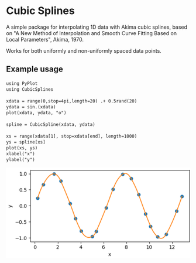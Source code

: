 # Cubic Splines

A simple package for interpolating 1D data with Akima cubic splines, based on "A New Method of Interpolation and Smooth Curve Fitting Based on Local Parameters", Akima, 1970.

Works for both uniformly and non-uniformly spaced data points.

## Example usage

```
using PyPlot
using CubicSplines

xdata = range(0,stop=4pi,length=20) .+ 0.5rand(20)
ydata = sin.(xdata)
plot(xdata, ydata, "o")

spline = CubicSpline(xdata, ydata)

xs = range(xdata[1], stop=xdata[end], length=1000)
ys = spline[xs]
plot(xs, ys)
xlabel("x")
ylabel("y")
```

![Example sinusoid](img/example_sinusoid.png)